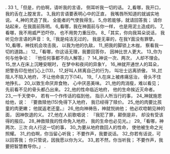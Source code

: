 . 33 
1_「但是，约伯啊，请听我的言语， 
侧耳听我一切的话。 
2_看哪，我开口， 
我的舌在上膛发言。 
3_我的言语要表明心中的正直， 
我嘴唇所知道的就诚实地说。 
4_神的灵造了我， 
全能者的气使我得生。 
5_你若能够，就请回答我； 
请你站起来，在我面前陈明。 
6_看哪，我在神面前与你一样， 
也是用泥土造成的。 
7_看哪，我不用威严恐吓你， 
也不用势力重压你。 
8_「其实，你向我耳朵说话， 
我听见你言语的声音： 
9_『我是纯洁无过的， 
我是无辜的，在我Y面没有罪孽。 
10_看哪，神找机会攻击我， 
以我为他的仇敌， 
11_把我的脚锁上木枷， 
察看我一切的道路。』 
12_「看哪，你这话无理，我要回答你， 
因神比世人更大。 
13_你为何与他争论： 
『他任何事都不向人解答』？ 
14_神说一次、两次， 
人却不理会。 
15_世人在床上沉睡安眠时， 
在梦中和夜间的异象Y， 
16_神就开通世人的耳朵， 
把警告印在他们心上(13)， 
17_好叫人转离自己的行为， 
叫壮士远离骄傲， 
18_拦阻人不陷入地府， 
不让他命丧刀下(14)。 
19_「人在床上被疼痛惩治， 
骨头不住地挣扎， 
20_以致生命厌弃食物， 
心中厌恶美味。 
21_他的肉消瘦，难以看见； 
先前看不见的骨头都凸出来。 
22_他的性命临近地府， 
他的生命挨近灭命者。 
23_一千天使中， 
若有一个作传话的临到他， 
指示人所当行的事， 
24_神就施恩给他，说： 
『要救赎他(15)免得下入地府， 
我已经得了赎价。 
25_他的肉要比孩童的肉更嫩； 
他就返老还童。』 
26_他向神祷告，神就悦纳他； 
他必欢唿朝见神的面， 
因神恢退的义。 
27_他在人前歌唱说： 
『我犯了罪，颠倒是非， 
却没有受该得的报应。 
28_神救赎我的性命免入地府， 
我的生命也必见光。』 
29_「看哪，神两次、三次 
向人行这一切的事， 
30_为要从地府救回人的性命， 
使他被生命之光照耀。 
31_约伯啊，你当留心听我； 
不要作声，我要说话。 
32_你若有话说，可以回答我； 
你只管说，因我愿以你为义。 
33_若不然，你当听我； 
不要作声，我要把智慧教导你。」 
.